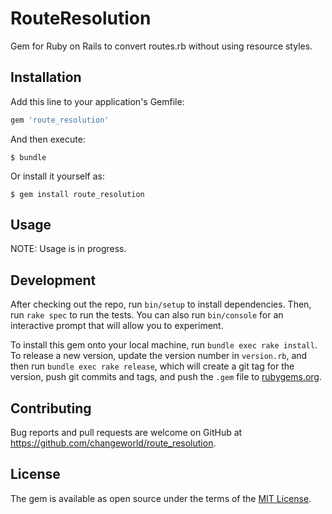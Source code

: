 # RouteResolution

Gem for Ruby on Rails to convert routes.rb without using resource styles.

## Installation

Add this line to your application's Gemfile:

```ruby
gem 'route_resolution'
```

And then execute:

    $ bundle

Or install it yourself as:

    $ gem install route_resolution

## Usage

NOTE: Usage is in progress.

## Development

After checking out the repo, run `bin/setup` to install dependencies. Then, run `rake spec` to run the tests. You can also run `bin/console` for an interactive prompt that will allow you to experiment.

To install this gem onto your local machine, run `bundle exec rake install`. To release a new version, update the version number in `version.rb`, and then run `bundle exec rake release`, which will create a git tag for the version, push git commits and tags, and push the `.gem` file to [rubygems.org](https://rubygems.org).

## Contributing

Bug reports and pull requests are welcome on GitHub at https://github.com/changeworld/route_resolution.

## License

The gem is available as open source under the terms of the [MIT License](http://opensource.org/licenses/MIT).
